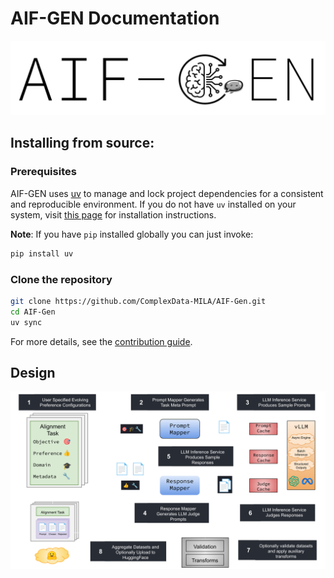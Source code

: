 # AIF-GEN Documentation

![image](./img/logo.svg)

## Installing from source:

### Prerequisites

AIF-GEN uses [uv](https://docs.astral.sh/uv/) to manage and lock project dependencies for a consistent and reproducible environment.
If you do not have `uv` installed on your system, visit [this page](https://docs.astral.sh/uv/getting-started/installation/) for installation instructions.

**Note**: If you have `pip` installed globally you can just invoke:

```sh
pip install uv
```

### Clone the repository

```bash
git clone https://github.com/ComplexData-MILA/AIF-Gen.git
cd AIF-Gen
uv sync
```

For more details, see the [contribution guide](../.github/CONTRIBUTING.md).

## Design

![image](./img/architecture-gray.svg)
